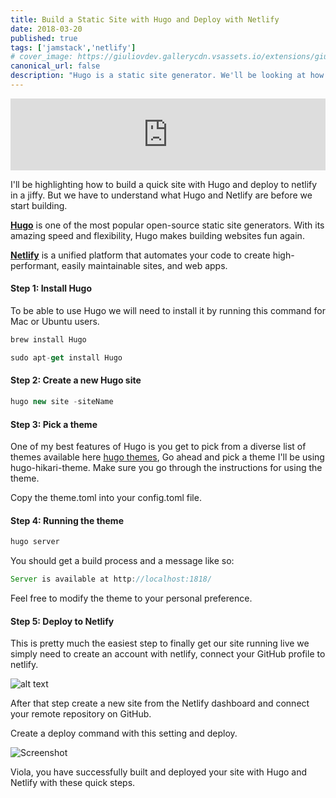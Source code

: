 ```yaml
---
title: Build a Static Site with Hugo and Deploy with Netlify
date: 2018-03-20
published: true
tags: ['jamstack','netlify']
# cover_image: https://giuliovdev.gallerycdn.vsassets.io/extensions/giuliovdev/hugo-extension/1.0.0/1503297014062/images/hugo-logo.png
canonical_url: false
description: "Hugo is a static site generator. We'll be looking at how to build a static site generator with Hugo and deploy to Netlify"
---
```


<iframe style="width: 100%; max-height: 115px; border: none;" src='https://api.parler.io/ss/player?url=https%3A%2F%2Fwww.parler.io%2Faudio%2F16923918848%2F4e14e9cd196b843045b1c504a7656d71b2930c37.306c19cd-4385-4366-8542-3dd992d86bbe.mp3'></iframe>

 I'll be highlighting how to build a quick site with Hugo and deploy to netlify in a jiffy. But we have to understand what Hugo and Netlify are before we start building.

 [**Hugo**](https://gohugo.io) is one of the most popular open-source static site generators. With its amazing speed and flexibility, Hugo makes building websites fun again.

 [**Netlify**](https://www.netlify.com) is a unified platform that automates your code to create high-performant, easily maintainable sites, and web apps.


#### Step 1: Install Hugo

 To be able to use Hugo we will need to install it by running this command for Mac or Ubuntu users.

```js
brew install Hugo
```

```js
sudo apt-get install Hugo
```

#### Step 2: Create a new Hugo site

```js
hugo new site -siteName
```

#### Step 3: Pick a theme

One of my best features of Hugo is you get to pick from a diverse list of themes available here [hugo themes](https://themes.gohugo.io/), Go ahead and pick a theme I'll be using hugo-hikari-theme. Make sure you go through the instructions for using the theme.

Copy the theme.toml into your config.toml file.

#### Step 4: Running the theme

```js
hugo server
```

You should get a build process and  a message like so:

```js
Server is available at http://localhost:1818/
```

Feel free to modify the theme to your personal preference.

#### Step 5: Deploy to Netlify

This is pretty much the easiest step to finally get our site running live we simply need to create an account with netlify, connect your GitHub profile to netlify.

![alt text](https://cdn.netlify.com/6ce8bf46dcc8bfc6d6ef982c7870eb86e32d2b8c/89152/img/blog/step-2-hugo.png)

After that step create a new site from the Netlify dashboard and connect your remote repository on GitHub.

Create a deploy command with this setting and deploy.

![Screenshot](https://res.cloudinary.com/lauragift/image/upload/v1519148146/Screenshot_from_2018-02-20_18-30-47_zoifgr.png)

Viola, you have successfully built and deployed your site with Hugo and Netlify with these quick steps.

